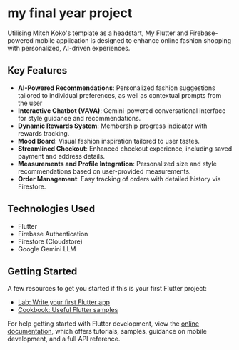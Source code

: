 # my final year project

 Utilising Mitch Koko's template as a headstart, My Flutter and Firebase-powered mobile application is designed to enhance online fashion shopping with personalized, AI-driven experiences.

## Key Features

* **AI-Powered Recommendations**: Personalized fashion suggestions tailored to individual preferences, as well as contextual prompts from the user
* **Interactive Chatbot (VAVA)**: Gemini-powered conversational interface for style guidance and recommendations.
* **Dynamic Rewards System**: Membership progress indicator with rewards tracking.
* **Mood Board**: Visual fashion inspiration tailored to user tastes.
* **Streamlined Checkout**: Enhanced checkout experience, including saved payment and address details.
* **Measurements and Profile Integration**: Personalized size and style recommendations based on user-provided measurements.
* **Order Management**: Easy tracking of orders with detailed history via Firestore.

## Technologies Used

* Flutter
* Firebase Authentication
* Firestore (Cloudstore)
* Google Gemini LLM


## Getting Started
A few resources to get you started if this is your first Flutter project:

- [Lab: Write your first Flutter app](https://docs.flutter.dev/get-started/codelab)
- [Cookbook: Useful Flutter samples](https://docs.flutter.dev/cookbook)

For help getting started with Flutter development, view the
[online documentation](https://docs.flutter.dev/), which offers tutorials,
samples, guidance on mobile development, and a full API reference.
